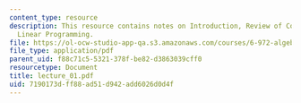 ```yaml
---
content_type: resource
description: This resource contains notes on Introduction, Review of Convexity and
  Linear Programming.
file: https://ol-ocw-studio-app-qa.s3.amazonaws.com/courses/6-972-algebraic-techniques-and-semidefinite-optimization-spring-2006/7190173dff88ad51d942add6026d0d4f_lecture_01.pdf
file_type: application/pdf
parent_uid: f88c71c5-5321-378f-be82-d3863039cff0
resourcetype: Document
title: lecture_01.pdf
uid: 7190173d-ff88-ad51-d942-add6026d0d4f
---
```

